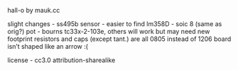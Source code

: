 hall-o by mauk.cc 

slight changes -
ss495b sensor - easier to find
lm358D - soic 8 (same as orig?)
pot - bourns tc33x-2-103e, others will work but may need new footprint
resistors and caps (except tant.) are all 0805 instead of 1206
board isn’t shaped like an arrow :(

license - cc3.0 attribution-sharealike